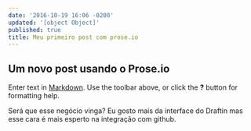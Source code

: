```yaml
---
date: '2016-10-19 16:06 -0200'
updated: '[object Object]'
published: true
title: Meu primeiro post com prose.io
---
```

## Um novo post usando o Prose.io

Enter text in [Markdown](http://daringfireball.net/projects/markdown/). Use the toolbar above, or click the **?** button for formatting help.

Será que esse negócio vinga? Eu gosto mais da interface do Draftin mas esse cara é mais esperto na integração com github.
